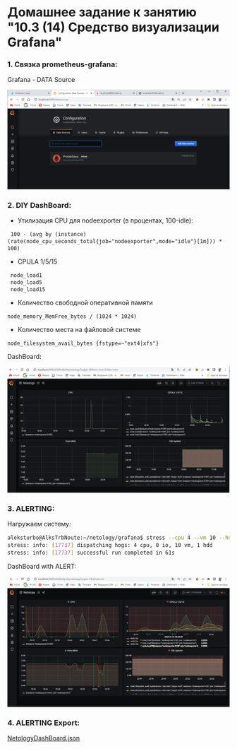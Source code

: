 # Домашнее задание к занятию "10.3 (14) Средство визуализации Grafana"

### 1. Cвязка prometheus-grafana:

Grafana - DATA Source

<img src="img/HW 10.4 GrafanaDATASource.png"/>

### 2. DIY DashBoard:

- Утилизация CPU для nodeexporter (в процентах, 100-idle):

```promql
 100 - (avg by (instance) (rate(node_cpu_seconds_total{job="nodeexporter",mode="idle"}[1m])) * 100)
```

- CPULA 1/5/15

```promql
 node_load1
 node_load5
 node_load15
```

- Количество свободной оперативной памяти

```promql
node_memory_MemFree_bytes / (1024 * 1024)
```

- Количество места на файловой системе

```promql
node_filesystem_avail_bytes {fstype=~"ext4|xfs"}
```

DashBoard:

<img src="img/HW 10.4 Grafana DIY DashBoard.png"/>

### 3. ALERTING:

Нагружаем систему:

```bash
aleksturbo@AlksTrbNoute:~/netology/grafana$ stress --cpu 4 --vm 10 --hdd 1 --timeout 60
stress: info: [17737] dispatching hogs: 4 cpu, 0 io, 10 vm, 1 hdd
stress: info: [17737] successful run completed in 61s
```

DashBoard with ALERT:

<img src="img/HW 10.4 Grafana DIY Alerting.png"/>

### 4. ALERTING Export:

[NetologyDashBoard.json](grafana/NetologyDashBoard.json)